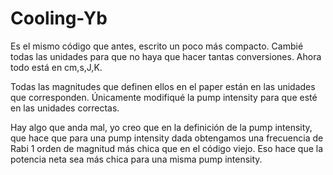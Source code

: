 # Cooling-Yb

Es el mismo código que antes, escrito un poco más compacto. Cambié todas las unidades para que no haya que hacer tantas conversiones. Ahora todo está en cm,s,J,K. 

Todas las magnitudes que definen ellos en el paper están en las unidades que corresponden. Únicamente modifiqué la pump intensity para que esté en las unidades correctas. 

Hay algo que anda mal, yo creo que en la definición de la pump intensity, que hace que para una pump intensity dada obtengamos una frecuencia de Rabi 1 orden de magnitud más chica que en el código viejo. Eso hace que la potencia neta sea más chica para una misma pump intensity. 
